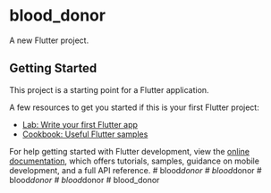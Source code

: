 # blood_donor

A new Flutter project.

## Getting Started

This project is a starting point for a Flutter application.

A few resources to get you started if this is your first Flutter project:

- [Lab: Write your first Flutter app](https://docs.flutter.dev/get-started/codelab)
- [Cookbook: Useful Flutter samples](https://docs.flutter.dev/cookbook)

For help getting started with Flutter development, view the
[online documentation](https://docs.flutter.dev/), which offers tutorials,
samples, guidance on mobile development, and a full API reference.
#   b l o o d _ d o n o r  
 #   b l o o d _ d o n o r  
 #   b l o o d _ d o n o r  
 #   b l o o d _ d o n o r  
 #   b l o o d _ d o n o r  
 